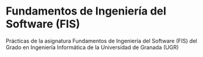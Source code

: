 # Fundamentos de Ingeniería del Software (FIS)
Prácticas de la asignatura Fundamentos de Ingeniería del Software (FIS) del Grado en Ingeniería Informática de la Universidad de Granada (UGR)
